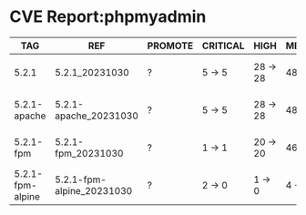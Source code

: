 # CVE Report:phpmyadmin
|       TAG        |            REF            | PROMOTE | CRITICAL |   HIGH   |  MEDIUM  |    LOW     | UNKNOWN |
|------------------|---------------------------|---------|----------|----------|----------|------------|---------|
| 5.2.1            | 5.2.1_20231030            | ?       | 5 -> 5   | 28 -> 28 | 48 -> 46 | 247 -> 247 | 2 -> 2  |
| 5.2.1-apache     | 5.2.1-apache_20231030     | ?       | 5 -> 5   | 28 -> 28 | 48 -> 46 | 247 -> 247 | 2 -> 2  |
| 5.2.1-fpm        | 5.2.1-fpm_20231030        | ?       | 1 -> 1   | 20 -> 20 | 46 -> 44 | 215 -> 215 | 2 -> 2  |
| 5.2.1-fpm-alpine | 5.2.1-fpm-alpine_20231030 | ?       | 2 -> 0   | 1 -> 0   | 4 -> 1   | 2 -> 0     | 0 -> 0  |
